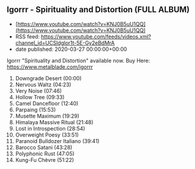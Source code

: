 ## Igorrr - Spirituality and Distortion (FULL ALBUM)
 - [https://www.youtube.com/watch?v=KNJ0B5uU1QQ](https://www.youtube.com/watch?v=KNJ0B5uU1QQ)
 - RSS feed: https://www.youtube.com/feeds/videos.xml?channel_id=UCSldglor1t-5E-Gy2eBdMrA
 - date published: 2020-03-27 00:00:00+00:00

Igorrr "Spirituality and Distortion" available now.
Buy Here: https://www.metalblade.com/igorrr

01. Downgrade Desert (00:00)
02. Nervous Waltz (04:23)
03. Very Noise (07:46)
04. Hollow Tree (09:33)
05. Camel Dancefloor (12:40)
06. Parpaing (15:53)
07. Musette Maximum (19:29)
08. Himalaya Massive Ritual (21:48)
09. Lost in Introspection (28:54)
10. Overweight Poesy (33:51)
11. Paranoid Bulldozer Italiano (39:41)
12. Barocco Satani (43:28)
13. Polyphonic Rust (47:05)
14. Kung-Fu Chèvre (51:22)

